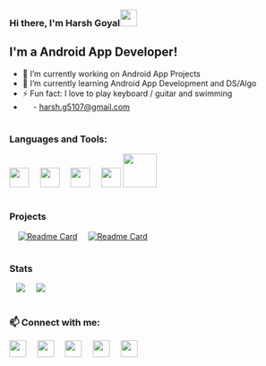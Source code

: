<!-- &nbsp; This is used for space in markdown engine used in readme files -->
### Hi there, I'm Harsh Goyal<img src="https://raw.githubusercontent.com/MartinHeinz/MartinHeinz/master/wave.gif" width="30px">

## I'm a Android App Developer!
- 🔭 I’m currently working on Android App Projects
- 🌱 I’m currently learning Android App Development and DS/Algo
- ⚡ Fun fact: I love to play keyboard / guitar and swimming
- <img name="gmail" width="15px" src="https://user-images.githubusercontent.com/79085857/141674338-3bed24ed-753a-460c-83a2-20cc81c6f334.png" /> - harsh.g5107@gmail.com

# <!-- Used for line break -->
### Languages and Tools: 

<!-- below it imp to use in one line otherwise the icon go in vertical -->
<img name="c++" width="35px" src="https://user-images.githubusercontent.com/79085857/141675884-c7eeaece-bf04-4a7e-8de2-cc211d9e4ade.png"/> &nbsp;&nbsp;&nbsp; <img name="java" width="35px" src="https://user-images.githubusercontent.com/79085857/141675954-1d8192ee-1539-4c44-b3d2-af5cb3b6d572.png"/>
&nbsp;&nbsp;&nbsp; <img name="android" width="35px" src="https://user-images.githubusercontent.com/79085857/141676030-43664b25-0dd4-4199-8d10-ccf8603669de.png"/>
&nbsp;&nbsp;&nbsp; <img name="database" width="35px" src="https://user-images.githubusercontent.com/79085857/141676117-f78b273c-c7b9-4117-b66b-2a853163d50e.png"/>
<img name="firebase" width="60px" src="https://user-images.githubusercontent.com/79085857/141676139-4997e425-35b3-4d2f-8ab3-8357d093fad9.png"/>

#
### Projects
&nbsp;&nbsp;&nbsp; [![Readme Card](https://github-readme-stats.vercel.app/api/pin/?username=iharsh-g&theme=chartreuse-dark&repo=PopularMovies)](https://github.com/iharsh-g/PopularMovies) &nbsp;&nbsp;&nbsp; [![Readme Card](https://github-readme-stats.vercel.app/api/pin/?username=iharsh-g&theme=chartreuse-dark&repo=AnyTimeWeather)](https://github.com/iharsh-g/AnyTimeWeather)


#
### Stats

&nbsp;&nbsp;&nbsp;<img src="https://github-readme-stats.vercel.app/api?username=iharsh-g&layout=compact&show_icons=true&theme=chartreuse-dark" /> &nbsp;&nbsp;&nbsp; <img src="https://github-readme-stats.vercel.app/api/top-langs/?username=iharsh-g&theme=chartreuse-dark" />

#
### 📫 Connect with me: 

[<img name="linkedin" width="30px" src="https://user-images.githubusercontent.com/79085857/141673554-6a7f0f91-f436-4204-a680-e7b3ae05822e.png" />](https://www.linkedin.com/in/harsh-goyal-b3a042190)
&nbsp;&nbsp;&nbsp; [<img name="facebook" width="30px" src="https://user-images.githubusercontent.com/79085857/141674202-8d11244f-5325-47a3-a693-0d06432a2e69.png" />](https://www.facebook.com/harsh.goel.501)
&nbsp;&nbsp;&nbsp; [<img name="instagram" width="30px" src="https://user-images.githubusercontent.com/79085857/141674406-bbd34b39-4985-4315-8bd8-e7502a1388ad.png" />](https://www.instagram.com/iharsh_g/)
&nbsp;&nbsp;&nbsp; [<img name="twitter" width="30px" src="https://user-images.githubusercontent.com/79085857/141674271-fe1f7432-79d8-4ddf-88ed-c72ae08b73ba.png" />](https://www.twitter.com/@iharsh_g)
&nbsp;&nbsp;&nbsp; [<img name="telegram" width="30px" src="https://user-images.githubusercontent.com/79085857/141674315-2330ef38-fdf7-4a59-a745-3c1ecd9fb93c.png" />](https://t.me/iharsh_g)

#


